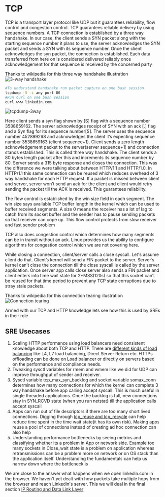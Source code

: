 # TCP

TCP is a transport layer protocol like UDP but it guarantees reliability, flow control and congestion control.
TCP guarantees reliable delivery by using sequence numbers. A TCP connection is established by a three way handshake. In our case, the client sends a SYN packet along with the starting sequence number it plans to use, the server acknowledges the SYN packet and sends a SYN with its sequence number. Once the client acknowledges the syn packet, the connection is established. Each data transferred from here on is considered delivered reliably once acknowledgement for that sequence is received by the concerned party

Thanks to wikipedia for this three way handshake illustration
![3-way handshake](https://upload.wikimedia.org/wikipedia/commons/f/f0/Three-way-handshake-example.gif)

```bash
#To understand handshake run packet capture on one bash session
tcpdump -S -i any port 80
#Run curl on one bash session
curl www.linkedin.com
```

![tcpdump-3way](https://user-images.githubusercontent.com/1917513/93802948-c4ae3580-fc61-11ea-85e4-d91db304b142.gif)

Here client sends a syn flag shown by [S] flag with a sequence number 3538659162. The server acknowledges receipt of SYN with an ack [.] flag and a Syn flag for its sequence number[S]. The server uses the sequence number 452899268 and acknowledges the client it’s expecting sequence number 3538659163 (client sequence+1). Client sends a zero length acknowledgement packet to the server(server sequence+1) and connection stands established. This is called three way handshake. The client sends a 80 bytes length packet after this and increments its sequence number by 80. Server sends a 315 byte response and closes the connection. This was the difference we were talking about between HTTP/1.1 and HTTP/1.0. In HTTP/1.1 this same connection can be reused which reduces overhead of 3 way handshake for each HTTP request. If a packet is missed between client and server, server won’t send an ack for the client and client would retry sending the packet till the ACK is received. This guarantees reliability. 

The flow control is established by the win size field in each segment. The win size says available TCP buffer length in the kernel which can be used to buffer received segments. A size 0 means the receiver has a lot of lag to catch from its socket buffer and the sender has to pause sending packets so that receiver can cope up. This flow control protects from slow receiver and fast sender problem

TCP also does congestion control which determines how many segments can be in transit without an ack. Linux provides us the ability to configure algorithms for congestion control which we are not covering here.

While closing a connection, client/server calls a close syscall. Let's assume client do that. Client’s kernel will send a FIN packet to the server. Server’s kernel can’t close the connection till the close syscall is called by the server application. Once server app calls close server also sends a FIN packet and client enters into time wait state for 2*MSS(120s) so that this socket can’t be reused for that time period to prevent any TCP state corruptions due to stray stale packets. 

Thanks to wikipedia for this connection tearing illustration
![Connection tearing](https://upload.wikimedia.org/wikipedia/commons/5/55/TCP_CLOSE.svg)

Armed with our TCP and HTTP knowledge lets see how this is used by SREs in their role

## SRE Usecases
1. Scaling HTTP performance using load balancers need consistent knowledge about both TCP and HTTP. There are [different kinds of load balancing](https://blog.envoyproxy.io/introduction-to-modern-network-load-balancing-and-proxying-a57f6ff80236?gi=428394dbdcc3) like L4, L7 load balancing, Direct Server Return etc. HTTPs offloading can be done on Load balancer or directly on servers based on the performance and compliance needs.
2. Tweaking sysctl variables for rmem and wmem like we did for UDP can improve throughput of sender and receiver.
3. Sysctl variable tcp_max_syn_backlog and socket variable somax_conn determines how many connections for which the kernel can complete 3 way handshake before app calling accept syscall. This is much useful in single threaded applications. Once the backlog is full, new connections stay in SYN_RCVD state (when you run netstat) till the application calls accept syscall
4. Apps can run out of file descriptors if there are too many short lived connections. Digging through [tcp_reuse and tcp_recycle](http://lxr.linux.no/linux+v3.2.8/Documentation/networking/ip-sysctl.txt#L464) can help reduce time spent in the time wait state(it has its own risk). Making apps reuse a pool of connections instead of creating ad hoc connection can also help
5. Understanding performance bottlenecks by seeing metrics and classifying whether its a problem in App or network side. Example too many sockets in Close_wait state is a problem on application whereas retransmissions can be a problem more on network or on OS stack than the application itself. Understanding the fundamentals can help us narrow down where the bottleneck is

We are close to the answer what happens when we open linkedin.com in the browser. We haven't yet dealt with how packets take multiple hops from the browser and reach Linkedin's server. This we will deal in the final section [IP Routing and Data Link Layer](https://github.com/kalyanceg/POC-Docs/blob/master/Linux-Networking/ipr.md)
